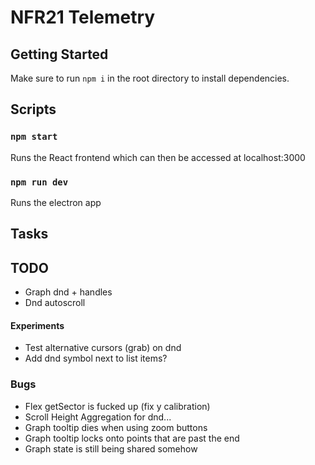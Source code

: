 # NFR21 Telemetry

## Getting Started

Make sure to run `npm i` in the root directory to install dependencies.

## Scripts

### `npm start`

Runs the React frontend which can then be accessed at localhost:3000

### `npm run dev`

Runs the electron app

## Tasks
## TODO
- Graph dnd + handles
- Dnd autoscroll

#### Experiments
- Test alternative cursors (grab) on dnd
- Add dnd symbol next to list items?

### Bugs
- Flex getSector is fucked up (fix y calibration)
- Scroll Height Aggregation for dnd...
- Graph tooltip dies when using zoom buttons
- Graph tooltip locks onto points that are past the end
- Graph state is still being shared somehow